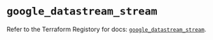 # `google_datastream_stream`

Refer to the Terraform Registory for docs: [`google_datastream_stream`](https://registry.terraform.io/providers/hashicorp/google/4.78.0/docs/resources/datastream_stream).
